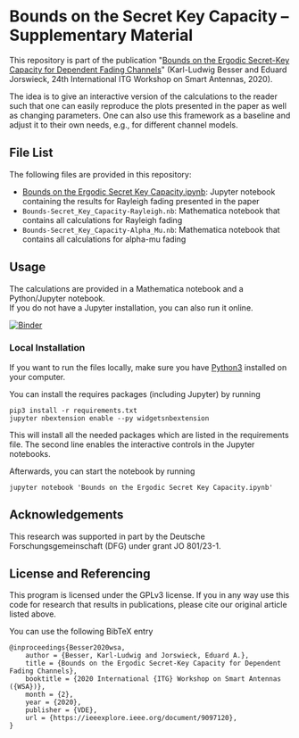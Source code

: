 # Bounds on the Secret Key Capacity &ndash; Supplementary Material

This repository is part of the publication "[Bounds on the Ergodic Secret-Key
Capacity for Dependent Fading
Channels](https://ieeexplore.ieee.org/document/9097120)" (Karl-Ludwig Besser
and Eduard Jorswieck, 24th International ITG Workshop on Smart Antennas, 2020).

The idea is to give an interactive version of the calculations to the reader
such that one can easily reproduce the plots presented in the paper as well as
changing parameters. One can also use this framework as a baseline and adjust
it to their own needs, e.g., for different channel models.

## File List
The following files are provided in this repository:

* [Bounds on the Ergodic Secret Key
  Capacity.ipynb](https://mybinder.org/v2/gl/klb2%2Fbounds-secret-key-capacity/master?filepath=Bounds%20on%20the%20Ergodic%20Secret%20Key%20Capacity.ipynb):
  Jupyter notebook containing the results for Rayleigh fading presented in the
  paper
* `Bounds-Secret_Key_Capacity-Rayleigh.nb`: Mathematica notebook that contains
  all calculations for Rayleigh fading
* `Bounds-Secret_Key_Capacity-Alpha_Mu.nb`: Mathematica notebook that contains
  all calculations for alpha-mu fading


## Usage
The calculations are provided in a Mathematica notebook and a Python/Jupyter
notebook.  
If you do not have a Jupyter installation, you can also run it online.

[![Binder](https://mybinder.org/badge_logo.svg)](https://mybinder.org/v2/gl/klb2%2Fbounds-secret-key-capacity/master?filepath=Bounds%20on%20the%20Ergodic%20Secret%20Key%20Capacity.ipynb)

### Local Installation
If you want to run the files locally, make sure you have 
[Python3](https://www.python.org/downloads/) installed on your computer.

You can install the requires packages (including Jupyter) by running
```
pip3 install -r requirements.txt
jupyter nbextension enable --py widgetsnbextension
```
This will install all the needed packages which are listed in the requirements 
file. The second line enables the interactive controls in the Jupyter
notebooks.

Afterwards, you can start the notebook by running
```
jupyter notebook 'Bounds on the Ergodic Secret Key Capacity.ipynb'
```


## Acknowledgements
This research was supported in part by the Deutsche Forschungsgemeinschaft
(DFG) under grant JO 801/23-1.


## License and Referencing
This program is licensed under the GPLv3 license. If you in any way use this
code for research that results in publications, please cite our original
article listed above.

You can use the following BibTeX entry
```
@inproceedings{Besser2020wsa,
	author = {Besser, Karl-Ludwig and Jorswieck, Eduard A.},
	title = {Bounds on the Ergodic Secret-Key Capacity for Dependent Fading Channels},
	booktitle = {2020 International {ITG} Workshop on Smart Antennas ({WSA})},
	month = {2},
	year = {2020},
	publisher = {VDE},
	url = {https://ieeexplore.ieee.org/document/9097120},
}
```
